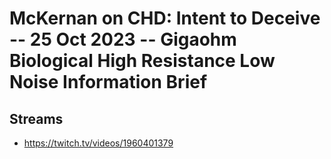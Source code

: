 # McKernan on CHD: Intent to Deceive -- 25 Oct 2023 -- Gigaohm Biological High Resistance Low Noise Information Brief

## Streams
- https://twitch.tv/videos/1960401379

